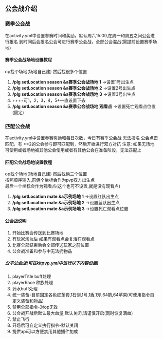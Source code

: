 ## 公会战介绍

### 赛季公会战
在activity.yml中设置参赛时间和奖励，默认周六15:00,在周一和周五之间公会进行报名
到时间后会报名公会可进行赛季公会战，全部公会混战(需提前设置赛季场地)

#### 赛季公会战场地设置教程
op找个场地(场地自己建) 然后找很多个位置
1. **/plg setLocation season &a赛季公会战场地 1**  ->设置1号出生点
2. **/plg setLocation season &a赛季公会战场地 2**  ->设置2号出生点
3. **/plg setLocation season &a赛季公会战场地 3**  ->设置3号出生点
4. ++++可1，2，3，4，5+一直设置下去
5. **/plg setLocation season &a赛季公会战场地 观看点**  ->设置死亡观看点位置(固定)

### 匹配公会战
在activity.yml中设置参赛奖励和每日次数，今日有赛季公会战 无法报名
公会点击匹配，有 >=2的公会参与即可匹配到，然后开始进行双方对抗
注意: 如果无场地可使用或者场地被其他公会使用或者有其他公会在准备阶段，无法匹配上

#### 匹配公会战场地设置教程
op找个场地(场地自己建) 然后找俩三个位置  
按照顺序输入,前俩个坐标会作为pvp双方出生点  
最后一个坐标会作为观看点(这个也可不设置,就是没有观看点)
1. **/plg setLocation mate &a示例场地 1**  ->设置红队出生点
2. **/plg setLocation mate &a示例场地 2**  ->设置蓝队出生点
3. **/plg setLocation mate &a示例场地 3**  ->设置死亡观看点位置

#### 公会战说明
1. 开始比赛会传送到比赛场地
2. 有玩家淘汰后 如果有观看点会复活在观看点
3. 比赛全部结束后会全部传送玩家之前位置
4. 公会战准备和参与中无法扔物品

##### 公平公会战(可在kitpvp.yml中进行以下内容设置)
1. playerTitle buff处理
2. playerRace 种族处理
3. 药水buff处理
4. 统一装备-目前固定各色皮革套,1石剑,1弓,1盾,1斧,64箭,64苹果(可使用指令自定义装备和物品)
5. 禁用全部指令-对op无效
6. 公会战开战后默认最大血量,默认关闭,请谨慎开启(同时恢复满血)
7. 禁止飞行
8. 开场后可自定义执行指令-默认关闭
9. 提供api可以方便禁用其他插件加成